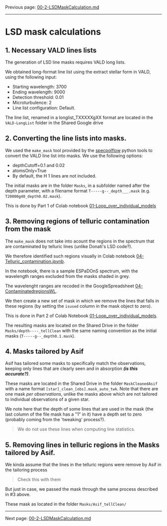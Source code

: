 

Previous page: <a href="https://github.com/veropetit/BeStarsMiMeS/blob/master/00-2-LSDMaskCalculation.md">00-2-LSDMaskCalculation.md</a>

---

# LSD mask calculations


## 1. Necessary VALD lines lists

The generation of LSD line masks requires VALD long lists. 

We obtained long-format line list using the extract stellar form in VALD, using the following input:

* Starting wavelength: 3700
* Ending wavelength: 9000
* Detection threshold: 0.01
* Microturbulence: 2
* Line list configuration: Default. 

The line list, renamed in a longlist_TXXXXXgXX format are located in the `VALD-LongList` folder in the Shared Google drive

## 2. Converting the line lists into masks. 

We used the `make_mask` tool provided by the [specpolflow](https://github.com/folsomcp/specpolFlow) python tools to convert the VALD line list into masks. We use the following options:

* depthCutoff=0.1 and 0.02
* atomsOnly=True
* By default, the H 1 lines are not included. 

The initial masks are in the folder `Masks`, in a subfolder named after the depth parameter, with a filename format `T-----g--_depth___.mask` (e.g. `T20000g40_depth0.02.mask`).

This is done by Part 1 of Colab notebook [01-Loop\_over\_individual\_models](https://github.com/veropetit/BeStarsMiMeS/blob/master/01-Loop_over_individual_models.ipynb)

## 3. Removing regions of telluric contamination from the mask

The `make_mask` does not take into acount the regions in the spectrum that are contaminated by telluric lines (unlike Donati's LSD code?). 

We therefore identified such regions visually in Colab notebook [04-Telluric\_contamination.ipynb](https://github.com/veropetit/BeStarsMiMeS/blob/master/04-Telluric_contamination.ipynb). 

In the notebook, there is a sample ESPaDOnS spectrum, with the wavelength ranges excluded from the masks shaded in grey. 

The wavelenght ranges are recoded in the GoogleSpreadsheet [04-ContaminatedregionsWL](https://docs.google.com/spreadsheets/d/19lS0Xg-2ZUs0ps8jZ-JM3pR1YIuC_lWvRMpFAM5VUYI/edit?usp=sharing).

We then create a new set of mask in which we remove the lines that falls in these regions (by setting the `isused` column in the mask object to zero). 

This is done in Part 2 of Colab Notebook [01-Loop\_over\_individual\_models](https://github.com/veropetit/BeStarsMiMeS/blob/master/01-Loop_over_individual_models.ipynb).

The resulting masks are located on the Shared Drive in the folder `Masks/depth----_tellClean` with the same naming convention as the initial masks (`T-----g--_depth0.1.mask`). 

## 4. Masks tailored by Asif

Asif has tailored some masks to specifically match the observations, keeping only lines that are clearly seen and in absorption ***(is this accurate?)***.

These masks are located in the Shared Drive in the folder `MaskCleanedAsif`  with a name format `[star]_clean_[obs].mask_auto_twk`. Note that there are one mask *per observations*, unlike the masks above which are not tailored to individual observations of a given star. 

We note here that the depth of some lines that are used in the mask (the last column of the file mask has a "1" in it) have a depth set to zero (probably coming from the 'tweaking' process?). 
> We do not use these lines when computing line statistics. 

## 5. Removing lines in telluric regions in the Masks tailored by Asif. 

We kinda assume that the lines in the telluric regions were remove by Asif in the tailoring process
> Check this with them

But just in case, we passed the mask through the same process described in #3 above. 

These mask as located in the folder `Masks/Asif_tellClean/` 
 
---
Next page: <a href="https://github.com/veropetit/BeStarsMiMeS/blob/master/00-2-LSDMaskCalculation.md">00-2-LSDMaskCalculation.md</a>



